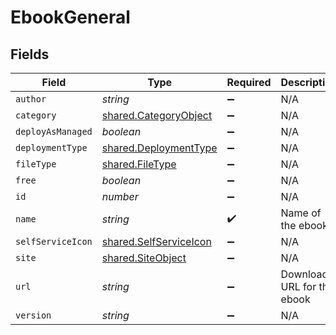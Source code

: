 # EbookGeneral


## Fields

| Field                                                                                       | Type                                                                                        | Required                                                                                    | Description                                                                                 | Example                                                                                     |
| ------------------------------------------------------------------------------------------- | ------------------------------------------------------------------------------------------- | ------------------------------------------------------------------------------------------- | ------------------------------------------------------------------------------------------- | ------------------------------------------------------------------------------------------- |
| `author`                                                                                    | *string*                                                                                    | :heavy_minus_sign:                                                                          | N/A                                                                                         | Apple Inc.                                                                                  |
| `category`                                                                                  | [shared.CategoryObject](../../../sdk/models/shared/categoryobject.md)                       | :heavy_minus_sign:                                                                          | N/A                                                                                         |                                                                                             |
| `deployAsManaged`                                                                           | *boolean*                                                                                   | :heavy_minus_sign:                                                                          | N/A                                                                                         |                                                                                             |
| `deploymentType`                                                                            | [shared.DeploymentType](../../../sdk/models/shared/deploymenttype.md)                       | :heavy_minus_sign:                                                                          | N/A                                                                                         |                                                                                             |
| `fileType`                                                                                  | [shared.FileType](../../../sdk/models/shared/filetype.md)                                   | :heavy_minus_sign:                                                                          | N/A                                                                                         |                                                                                             |
| `free`                                                                                      | *boolean*                                                                                   | :heavy_minus_sign:                                                                          | N/A                                                                                         |                                                                                             |
| `id`                                                                                        | *number*                                                                                    | :heavy_minus_sign:                                                                          | N/A                                                                                         | 1                                                                                           |
| `name`                                                                                      | *string*                                                                                    | :heavy_check_mark:                                                                          | Name of the ebook                                                                           | iPhone User Guide for iOS 10.3                                                              |
| `selfServiceIcon`                                                                           | [shared.SelfServiceIcon](../../../sdk/models/shared/selfserviceicon.md)                     | :heavy_minus_sign:                                                                          | N/A                                                                                         |                                                                                             |
| `site`                                                                                      | [shared.SiteObject](../../../sdk/models/shared/siteobject.md)                               | :heavy_minus_sign:                                                                          | N/A                                                                                         |                                                                                             |
| `url`                                                                                       | *string*                                                                                    | :heavy_minus_sign:                                                                          | Download URL for the ebook                                                                  | https://itunes.apple.com/us/book/iphone-user-guide-for-ios-10-3/id1134772174?mt=11&amp;uo=4 |
| `version`                                                                                   | *string*                                                                                    | :heavy_minus_sign:                                                                          | N/A                                                                                         |                                                                                             |
